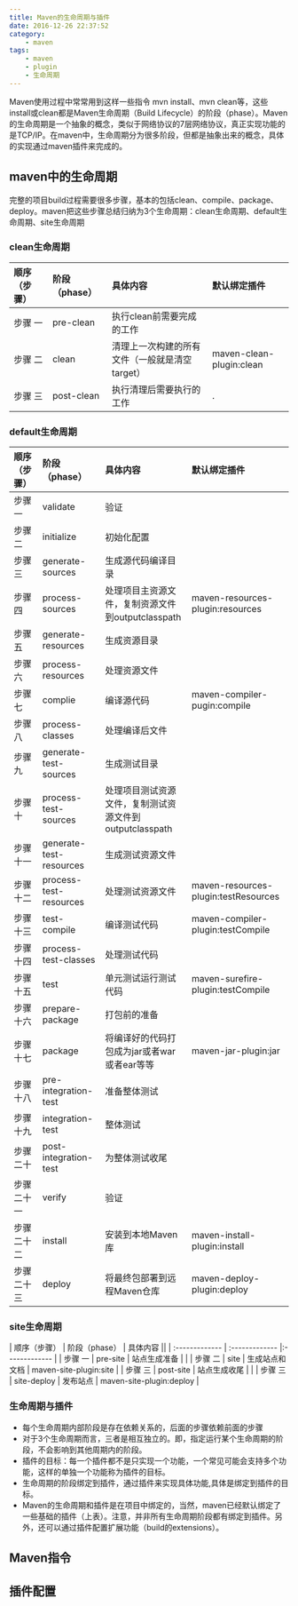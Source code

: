 ```yaml
---
title: Maven的生命周期与插件
date: 2016-12-26 22:37:52
category:
    - maven
tags:
    - maven
    - plugin
    - 生命周期
---
```

Maven使用过程中常常用到这样一些指令 mvn install、mvn clean等，这些install或clean都是Maven生命周期（Build Lifecycle）的阶段（phase）。Maven的生命周期是一个抽象的概念，类似于网络协议的7层网络协议，真正实现功能的是TCP/IP。在maven中，生命周期分为很多阶段，但都是抽象出来的概念，具体的实现通过maven插件来完成的。

## maven中的生命周期
完整的项目build过程需要很多步骤，基本的包括clean、compile、package、deploy。maven把这些步骤总结归纳为3个生命周期：clean生命周期、default生命周期、site生命周期

### clean生命周期
| 顺序（步骤）    | 阶段（phase）  | 具体内容    |默认绑定插件    |
| :------------- | :------------- |:------------- |:------------- |
| 步骤 一      |  pre-clean  | 执行clean前需要完成的工作 |     |
| 步骤 二      |  clean      | 清理上一次构建的所有文件（一般就是清空target） | maven-clean-plugin:clean  |
| 步骤 三      |  post-clean | 执行清理后需要执行的工作  |   .  |  

<!-- more -->

### default生命周期
| 顺序（步骤）    | 阶段（phase）  | 具体内容    | 默认绑定插件    |
| :------------- | :------------- |:------------- |:------------- |
| 步骤 一    | validate   |  验证     |  |
| 步骤 二    | initialize   |  初始化配置   |  |
| 步骤 三    | generate-sources   |  生成源代码编译目录  |  |
| 步骤 四    | process-sources   | 处理项目主资源文件，复制资源文件到outputclasspath  | maven-resources-plugin:resources  |
| 步骤 五    | generate-resources   |  生成资源目录     |   |
| 步骤 六    | process-resources    |  处理资源文件     ||
| 步骤 七    | complie    |  编译源代码     | maven-compiler-pugin:compile  |
| 步骤 八    | process-classes    |  处理编译后文件   |  |
| 步骤 九    | generate-test-sources    | 生成测试目录  |    |
| 步骤 十    | process-test-sources    |  处理项目测试资源文件，复制测试资源文件到outputclasspath  |       |
| 步骤 十一    | generate-test-resources    | 生成测试资源文件      |   |
| 步骤 十二    | process-test-resources    | 处理测试资源文件    | maven-resources-plugin:testResources  |
| 步骤 十三    | test-compile    | 编译测试代码      |  maven-compiler-plugin:testCompile  |
| 步骤 十四    | process-test-classes    |  处理测试代码     |    |
| 步骤 十五    | test    | 单元测试运行测试代码      | maven-surefire-plugin:testCompile  |
| 步骤 十六    | prepare-package    |  打包前的准备    |  |
| 步骤 十七    | package    | 将编译好的代码打包成为jar或者war或者ear等等    |  maven-jar-plugin:jar  |
| 步骤 十八    | pre-integration-test    |  准备整体测试    |  |
| 步骤 十九    | integration-test    |  整体测试     |   |
| 步骤 二十    | post-integration-test    | 为整体测试收尾   |   |  
| 步骤 二十一    | verify    |  验证     |  |
| 步骤 二十二    | install    |  安装到本地Maven库     |  maven-install-plugin:install  |
| 步骤 二十三    | deploy    | 将最终包部署到远程Maven仓库    |  maven-deploy-plugin:deploy  |

### site生命周期
| 顺序（步骤）    | 阶段（phase）  | 具体内容    ||
| :------------- | :------------- |:------------- |
| 步骤 一      |  pre-site  | 站点生成准备     |  |
| 步骤 二      |  site      | 生成站点和文档  | maven-site-plugin:site  |
| 步骤 三      |  post-site | 站点生成收尾  |   |
| 步骤 三      |  site-deploy | 发布站点  | maven-site-plugin:deploy  |

### 生命周期与插件
- 每个生命周期内部阶段是存在依赖关系的，后面的步骤依赖前面的步骤
- 对于3个生命周期而言，三者是相互独立的。即，指定运行某个生命周期的阶段，不会影响到其他周期内的阶段。
- 插件的目标：每一个插件都不是只实现一个功能，一个常见可能会支持多个功能，这样的单独一个功能称为插件的目标。
- 生命周期的阶段绑定到插件，通过插件来实现具体功能,具体是绑定到插件的目标。
- Maven的生命周期和插件是在项目中绑定的，当然，maven已经默认绑定了一些基础的插件（上表）。注意，并非所有生命周期阶段都有绑定到插件。另外，还可以通过插件配置扩展功能（build的extensions）。

## Maven指令

















































## 插件配置
```

```
